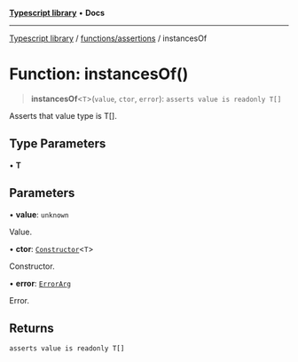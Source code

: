 [**Typescript library**](../../../index.md) • **Docs**

***

[Typescript library](../../../modules.md) / [functions/assertions](../index.md) / instancesOf

# Function: instancesOf()

> **instancesOf**\<`T`\>(`value`, `ctor`, `error`): `asserts value is readonly T[]`

Asserts that value type is T[].

## Type Parameters

• **T**

## Parameters

• **value**: `unknown`

Value.

• **ctor**: [`Constructor`](../../../types/function/interfaces/Constructor.md)\<`T`\>

Constructor.

• **error**: [`ErrorArg`](../type-aliases/ErrorArg.md)

Error.

## Returns

`asserts value is readonly T[]`
